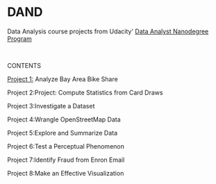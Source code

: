 # DAND
Data Analysis course projects from Udacity' [Data Analyst Nanodegree Program](https://www.udacity.com/course/data-analyst-nanodegree--nd002)

<br />

 CONTENTS <br />

[Project 1:](https://github.com/DenisDPR/DAND/edit/master/Bay_Area_Bike_Share_Analysis.html) Analyze Bay Area Bike Share <br />

Project 2:Project: Compute Statistics from Card Draws <br />

Project 3:Investigate a Dataset  <br />

Project 4:Wrangle OpenStreetMap Data  <br />

Project 5:Explore and Summarize Data <br />

Project 6:Test a Perceptual Phenomenon  <br />

Project 7:Identify Fraud from Enron Email  <br />

Project 8:Make an Effective Visualization <br />
